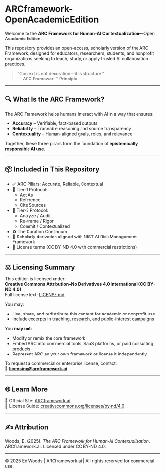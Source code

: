 # ARCframework-OpenAcademicEdition

Welcome to the **ARC Framework for Human-AI Contextualization**—Open Academic Edition.

This repository provides an open-access, scholarly version of the ARC Framework, designed for educators, researchers, students, and nonprofit organizations seeking to teach, study, or apply trusted AI collaboration practices.

> “Context is not decoration—it is structure.”  
> — ARC Framework™ Principle

---

## 🔍 What Is the ARC Framework?

The ARC Framework helps humans interact with AI in a way that ensures:

- **Accuracy** – Verifiable, fact-based outputs
- **Reliability** – Traceable reasoning and source transparency
- **Contextuality** – Human-aligned goals, roles, and relevance

Together, these three pillars form the foundation of **epistemically responsible AI use**.

---

## 📦 Included in This Repository

- ✅ ARC Pillars: Accurate, Reliable, Contextual
- 🧠 Tier-1 Protocol:  
  - Act As  
  - Reference  
  - Cite Sources
- 🧭 Tier-2 Protocol:  
  - Analyze / Audit  
  - Re-frame / Rigor  
  - Commit / Contextualized
- ♻️ The Curation Continuum
- 📘 Scholarly derivation aligned with NIST AI Risk Management Framework
- 📄 License terms (CC BY-ND 4.0 with commercial restrictions)

---

## ⚖️ Licensing Summary

This edition is licensed under:  
**Creative Commons Attribution–No Derivatives 4.0 International (CC BY-ND 4.0)**  
Full license text: [LICENSE.md](./LICENSE.md)

You may:

- Use, share, and redistribute this content for academic or nonprofit use
- Include excerpts in teaching, research, and public-interest campaigns

You **may not**:

- Modify or remix the core framework
- Embed ARC into commercial tools, SaaS platforms, or paid consulting products
- Represent ARC as your own framework or license it independently

To request a commercial or enterprise license, contact:  
📩 **licensing@arcframework.ai**

---

## 🌐 Learn More

🔗 Official Site: [ARCframework.ai](https://arcframework.ai)  
🔗 License Guide: [creativecommons.org/licenses/by-nd/4.0](https://creativecommons.org/licenses/by-nd/4.0/)

---

## ✍️ Attribution

Woods, E. (2025). *The ARC Framework for Human-AI Contexualization*. ARCframework.ai. Licensed under CC BY-ND 4.0.

---

© 2025 Ed Woods | ARCframework.ai | All rights reserved for commercial use.
